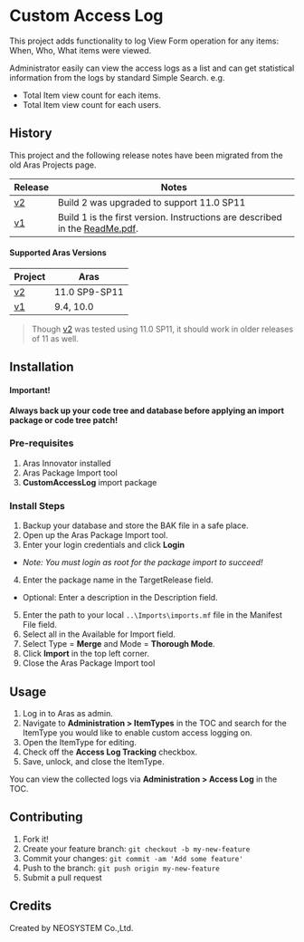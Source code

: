 # Custom Access Log

This project adds functionality to log View Form operation for any items: When, Who, What items were viewed.

Administrator easily can view the access logs as a list and can get statistical information from the logs by standard Simple Search.
e.g. 
- Total Item view count for each items.
- Total Item view count for each users.

## History

This project and the following release notes have been migrated from the old Aras Projects page.

Release | Notes
--------|--------
[v2](https://github.com/ArasLabs/custom-access-log/releases/tag/v2) | Build 2 was upgraded to support 11.0 SP11
[v1](https://github.com/ArasLabs/custom-access-log/releases/tag/v1) | Build 1 is the first version. Instructions are described in the [ReadMe.pdf](../Documentation/AccessLogPackage-ReadMe-Japanese.png).

#### Supported Aras Versions

Project | Aras
--------|------
[v2](https://github.com/ArasLabs/custom-access-log/releases/tag/v2) | 11.0 SP9-SP11
[v1](https://github.com/ArasLabs/custom-access-log/releases/tag/v1) | 9.4, 10.0

>Though [v2](https://github.com/ArasLabs/custom-access-log/releases/tag/v2) was tested using 11.0 SP11, it should work in older releases of 11 as well.

## Installation

#### Important!
**Always back up your code tree and database before applying an import package or code tree patch!**

### Pre-requisites

1. Aras Innovator installed
2. Aras Package Import tool
3. **CustomAccessLog** import package

### Install Steps

1. Backup your database and store the BAK file in a safe place.
2. Open up the Aras Package Import tool.
3. Enter your login credentials and click **Login**
  * _Note: You must login as root for the package import to succeed!_
4. Enter the package name in the TargetRelease field.
  * Optional: Enter a description in the Description field.
5. Enter the path to your local `..\Imports\imports.mf` file in the Manifest File field.
6. Select all in the Available for Import field.
7. Select Type = **Merge** and Mode = **Thorough Mode**.
8. Click **Import** in the top left corner.
9. Close the Aras Package Import tool

## Usage

1. Log in to Aras as admin.
2. Navigate to **Administration > ItemTypes** in the TOC and search for the ItemType you would like to enable custom access logging on.
3. Open the ItemType for editing.
4. Check off the **Access Log Tracking** checkbox.
5. Save, unlock, and close the ItemType.

You can view the collected logs via **Administration > Access Log** in the TOC.

## Contributing

1. Fork it!
2. Create your feature branch: `git checkout -b my-new-feature`
3. Commit your changes: `git commit -am 'Add some feature'`
4. Push to the branch: `git push origin my-new-feature`
5. Submit a pull request

## Credits

Created by NEOSYSTEM Co.,Ltd.
